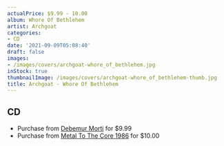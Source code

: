 ```yaml
---
actualPrice: $9.99 - 10.00
album: Whore Of Bethlehem
artist: Archgoat
categories:
- CD
date: '2021-09-09T05:08:40'
draft: false
images:
- /images/covers/archgoat-whore_of_bethlehem.jpg
inStock: true
thumbnailImage: /images/covers/archgoat-whore_of_bethlehem-thumb.jpg
title: Archgoat - Whore Of Bethlehem
---
```


## CD
* Purchase from [Debemur Morti](https://debemurmorti.aisamerch.com/item/74824) for $9.99
* Purchase from [Metal To The Core 1986](https://metaltothecore1986.com/shop/archgoat-whore-of-bethlehem-cd/) for $10.00
